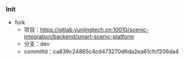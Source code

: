 ### Init
- fork
  - 项目：https://gitlab.yunjingtech.cn:10010/scenic-integration/backend/smart-scenic-platform
  - 分支：dev
  - commitId：ca839c24865c4cd473270d6da2ea61cfcf206da4

